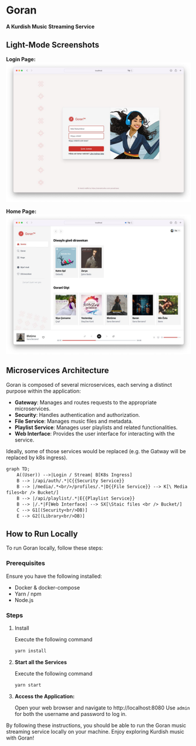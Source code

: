 # Goran

**A Kurdish Music Streaming Service**

## Light-Mode Screenshots

**Login Page:**
![Login Page](./docs/login-page.jpg)

**Home Page:**
![Home Page](./docs/home-page.jpg)

## Microservices Architecture

Goran is composed of several microservices, each serving a distinct purpose within the application:

- **Gateway**: Manages and routes requests to the appropriate microservices.
- **Security**: Handles authentication and authorization.
- **File Service**: Manages music files and metadata.
- **Playlist Service**: Manages user playlists and related functionalities.
- **Web Interface**: Provides the user interface for interacting with the service.

Ideally, some of those services would be replaced (e.g. the Gatway will be replaced by k8s ingress).


```mermaid
graph TD;
    A((User)) -->|Login / Stream| B[K8s Ingress]
    B --> |/api/auth/.*|C{{Security Service}}
    B --> |/media/.*<br/>/profiles/.*|D{{File Service}} --> K[\ Media files<br /> Bucket/]
    B --> |/api/playlist/.*|E{{Playlist Service}}
    B --> |/.*|F[Web Interface] --> SX[\Staic files <br /> Bucket/]
    C --> G1[(Security<br/>DB)]
    E --> G2[(Library<br/>DB)]
```

## How to Run Locally

To run Goran locally, follow these steps:

### Prerequisites

Ensure you have the following installed:
- Docker & docker-compose
- Yarn / npm
- Node.js

### Steps

1. Install

   Execute the following command

   ```sh
   yarn install
   ```

2. **Start all the Services**

    Execute the following command

    ```sh
    yarn start
    ```

3. **Access the Application:**

    Open your web browser and navigate to http://localhost:8080
    Use `admin` for both the username and password to log in.

By following these instructions, you should be able to run the Goran music streaming service locally on your machine. Enjoy exploring Kurdish music with Goran!
